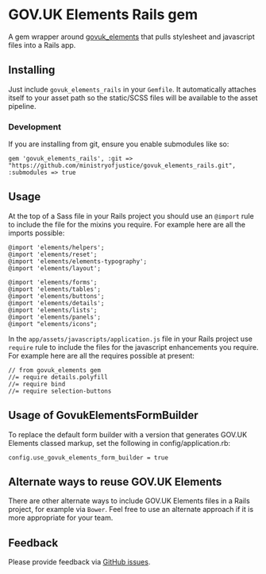 # GOV.UK Elements Rails gem

A gem wrapper around [govuk_elements](http://github.com/alphagov/govuk_elements)
that pulls stylesheet and javascript files into a Rails app.

## Installing

Just include `govuk_elements_rails` in your `Gemfile`. It
automatically attaches itself to your asset path so the static/SCSS
files will be available to the asset pipeline.

### Development

If you are installing from git, ensure you enable submodules like so:

    gem 'govuk_elements_rails', :git => "https://github.com/ministryofjustice/govuk_elements_rails.git", :submodules => true

## Usage

At the top of a Sass file in your Rails project you should use an `@import` rule
to include the file for the mixins you require. For example here are all the
imports possible:

    @import 'elements/helpers';
    @import 'elements/reset';
    @import 'elements/elements-typography';
    @import 'elements/layout';

    @import 'elements/forms';
    @import 'elements/tables';
    @import 'elements/buttons';
    @import 'elements/details';
    @import 'elements/lists';
    @import 'elements/panels';
    @import "elements/icons";

In the `app/assets/javascripts/application.js` file in your Rails project use
`require` rule to include the files for the javascript enhancements you require.
For example here are all the requires possible at present:

    // from govuk_elements gem
    //= require details.polyfill
    //= require bind
    //= require selection-buttons

## Usage of GovukElementsFormBuilder

To replace the default form builder with a version that generates GOV.UK Elements classed markup, set the following in
config/application.rb:

    config.use_govuk_elements_form_builder = true

## Alternate ways to reuse GOV.UK Elements

There are other alternate ways to include GOV.UK Elements files in a Rails
project, for example via `Bower`. Feel free to use an alternate approach if it
is more appropriate for your team.

## Feedback

Please provide feedback via [GitHub issues](https://github.com/ministryofjustice/govuk_elements_rails/issues).
